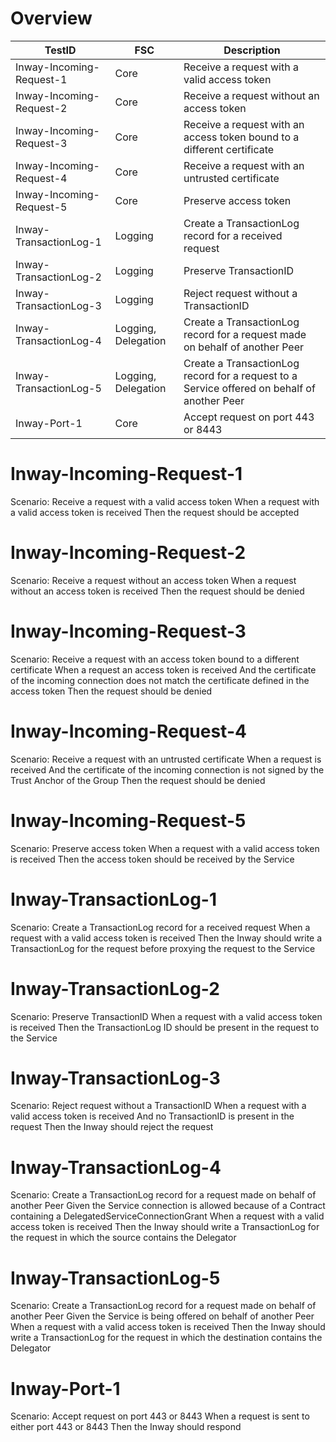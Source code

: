 # Overview

| TestID                   | FSC                 | Description                                                                                 |
|--------------------------|---------------------|---------------------------------------------------------------------------------------------|
| Inway-Incoming-Request-1 | Core                | Receive a request with a valid access token                                                 |
| Inway-Incoming-Request-2 | Core                | Receive a request without an access token                                                   |
| Inway-Incoming-Request-3 | Core                | Receive a request with an access token bound to a different certificate                     |
| Inway-Incoming-Request-4 | Core                | Receive a request with an untrusted certificate                                             |
| Inway-Incoming-Request-5 | Core                | Preserve access token                                                                       | 
| Inway-TransactionLog-1   | Logging             | Create a TransactionLog record for a received request                                       |
| Inway-TransactionLog-2   | Logging             | Preserve TransactionID                                                                      |
| Inway-TransactionLog-3   | Logging             | Reject request without a TransactionID                                                      |
| Inway-TransactionLog-4   | Logging, Delegation | Create a TransactionLog record for a request made on behalf of another Peer                 |
| Inway-TransactionLog-5   | Logging, Delegation | Create a TransactionLog record for a request to a Service offered on behalf of another Peer |
| Inway-Port-1             | Core                | Accept request on port 443 or 8443                                                          |


# Inway-Incoming-Request-1

Scenario: Receive a request with a valid access token
When a request with a valid access token is received
Then the request should be accepted

# Inway-Incoming-Request-2

Scenario: Receive a request without an access token
When a request without an access token is received
Then the request should be denied

# Inway-Incoming-Request-3

Scenario: Receive a request with an access token bound to a different certificate
When a request an access token is received
And the certificate of the incoming connection does not match the certificate defined in the access token
Then the request should be denied

# Inway-Incoming-Request-4

Scenario: Receive a request with an untrusted certificate
When a request is received
And the certificate of the incoming connection is not signed by the Trust Anchor of the Group
Then the request should be denied

# Inway-Incoming-Request-5

Scenario: Preserve access token 
When a request with a valid access token is received
Then the access token should be received by the Service

# Inway-TransactionLog-1

Scenario: Create a TransactionLog record for a received request
When a request with a valid access token is received
Then the Inway should write a TransactionLog for the request before proxying the request to the Service

# Inway-TransactionLog-2

Scenario: Preserve TransactionID
When a request with a valid access token is received
Then the TransactionLog ID should be present in the request to the Service

# Inway-TransactionLog-3

Scenario: Reject request without a TransactionID
When a request with a valid access token is received
And no TransactionID is present in the request
Then the Inway should reject the request 

# Inway-TransactionLog-4

Scenario: Create a TransactionLog record for a request made on behalf of another Peer
Given the Service connection is allowed because of a Contract containing a DelegatedServiceConnectionGrant
When a request with a valid access token is received
Then the Inway should write a TransactionLog for the request in which the source contains the Delegator

# Inway-TransactionLog-5

Scenario: Create a TransactionLog record for a request made on behalf of another Peer
Given the Service is being offered on behalf of another Peer
When a request with a valid access token is received
Then the Inway should write a TransactionLog for the request in which the destination contains the Delegator

# Inway-Port-1

Scenario: Accept request on port 443 or 8443
When a request is sent to either port 443 or 8443
Then the Inway should respond
